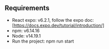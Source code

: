 ## Requirements
- React expo: v6.2.1, follow the expo doc: [https://docs.expo.dev/tutorial/introduction/]
- npm: v6.14.16
- Node: v14.19.1
- Run the project: npm run start


